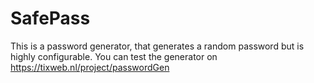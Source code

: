 # SafePass
This is a password generator, that generates a random password but is highly configurable.
You can test the generator on https://tixweb.nl/project/passwordGen
